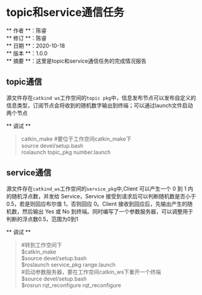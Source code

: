 # topic和service通信任务
** 作者 **：陈睿    
** 修订 **：陈睿    
** 日期 **：2020-10-18            
** 版本 **：1.0.0      
** 摘要 **：这里是topic和service通信任务的完成情况报告     

## topic通信
源文件存在`catkind ws`工作空间的`topic pkg`中，信息发布节点可以发布自定义的信息类型，订阅节点会将收到的随机数字输出到终端；可以通过launch文件启动两个节点     

** 调试 **     
> catkin_make #要位于工作空间catkin_make下    
> source devel/setup.bash    
> roslaunch topic_pkg number.launch   

## service通信   
源文件存在`catkind_ws`工作空间的`service_pkg`中,Client 可以产生一个 0 到 1 内的随机浮点数，并发给 Service，Service 接受到请求后可以判断随机数是否小于 0.5，若是则回应布尔值 1，否则回应 0。Client 接收到回应后，先输出产生的随机数，然后输出 Yes 或 No 到终端。同时编写了一个参数服务器，可以调整用于判断的浮点数0.5，范围为0到1

** 调试 **   
>#转到工作空间下    
>$catkin_make    
>$source devel/setup.bash    
>$roslaunch service_pkg range.launch     
>#启动参数服务器，要在工作空间catkin_ws下重开一个终端   
>$source devel/setup.bash    
>$rosrun rqt_reconfigure rqt_reconfigure    


